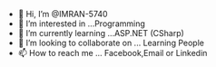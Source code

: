 - 👋 Hi, I’m @IMRAN-5740
- 👀 I’m interested in ...Programming
- 🌱 I’m currently learning ...ASP.NET (CSharp)
- 💞️ I’m looking to collaborate on ... Learning People
- 📫 How to reach me ... Facebook,Email or Linkedin

<!---
IMRAN-5740/IMRAN-5740 is a ✨ special ✨ repository because its `README.md` (this file) appears on your GitHub profile.
You can click the Preview link to take a look at your changes.
--->
